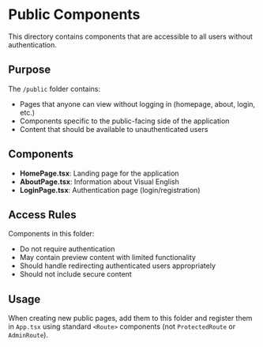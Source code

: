 # Public Components

This directory contains components that are accessible to all users without authentication.

## Purpose

The `/public` folder contains:

- Pages that anyone can view without logging in (homepage, about, login, etc.)
- Components specific to the public-facing side of the application
- Content that should be available to unauthenticated users

## Components

- **HomePage.tsx**: Landing page for the application
- **AboutPage.tsx**: Information about Visual English
- **LoginPage.tsx**: Authentication page (login/registration)

## Access Rules

Components in this folder:

- Do not require authentication
- May contain preview content with limited functionality
- Should handle redirecting authenticated users appropriately
- Should not include secure content

## Usage

When creating new public pages, add them to this folder and register them in `App.tsx` using standard `<Route>` components (not `ProtectedRoute` or `AdminRoute`).